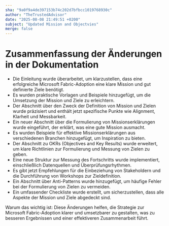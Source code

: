 ```yaml
---
sha: "9a0f9a4de397153b74c202d7bfbcc1019768930c"
author: "TheTrustedAdvisor"
date: "2025-08-08 21:49:51 +0200"
subject: "Updated Mission and Objectvies"
merge: false
---
```


# Zusammenfassung der Änderungen in der Dokumentation

- Die Einleitung wurde überarbeitet, um klarzustellen, dass eine erfolgreiche Microsoft Fabric-Adoption eine klare Mission und gut definierte Ziele benötigt.
- Es wurden praktische Vorlagen und Beispiele hinzugefügt, um die Umsetzung der Mission und Ziele zu erleichtern.
- Der Abschnitt über den Zweck der Definition von Mission und Zielen wurde präzisiert und enthält jetzt spezifische Punkte wie Alignment, Klarheit und Messbarkeit.
- Ein neuer Abschnitt über die Formulierung von Missionserklärungen wurde eingeführt, der erklärt, was eine gute Mission ausmacht.
- Es wurden Beispiele für effektive Missionserklärungen aus verschiedenen Branchen hinzugefügt, um Inspiration zu bieten.
- Der Abschnitt zu OKRs (Objectives and Key Results) wurde erweitert, um klare Richtlinien zur Formulierung und Messung von Zielen zu geben.
- Eine neue Struktur zur Messung des Fortschritts wurde implementiert, einschließlich Datenquellen und Überprüfungsrhythmen.
- Es gibt jetzt Empfehlungen für die Einbeziehung von Stakeholdern und die Durchführung von Workshops zur Zieldefinition.
- Ein Abschnitt über Anti-Patterns wurde hinzugefügt, um häufige Fehler bei der Formulierung von Zielen zu vermeiden.
- Ein umfassender Checkliste wurde erstellt, um sicherzustellen, dass alle Aspekte der Mission und Ziele abgedeckt sind.

Warum das wichtig ist: Diese Änderungen helfen, die Strategie zur Microsoft Fabric-Adoption klarer und umsetzbarer zu gestalten, was zu besseren Ergebnissen und einer effektiveren Zusammenarbeit führt.

